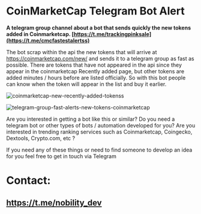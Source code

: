 # CoinMarketCap Telegram Bot Alert 
**A telegram group channel about a bot that sends quickly the new tokens added in Coinmarketcap. 
[https://t.me/trackingpinksale](https://t.me/cmcfastestalertss)**


The bot scrap within the api the new tokens that will arrive at https://coinmarketcap.com/new/ and sends it to a telegram group as fast as possible.
There are tokens that have not appeared in the api since they appear in the coinmarketcap Recently added page, but other tokens are added minutes / hours before are listed officially. So with this bot people can know when the token will appear in the list and buy it earlier.

![coinmarketcap-new-recently-added-tokenss](https://user-images.githubusercontent.com/38754548/178304505-78d6ee73-72f9-46da-bfc5-1327cb11697b.png)

![telegram-group-fast-alerts-new-tokens-coinmarketcap](https://user-images.githubusercontent.com/38754548/178304846-8f6842a4-a802-472d-857a-c7e57b992906.png)




Are you interested in getting a bot like this or similar?
Do you need a telegram bot or other types of bots / automation developed for you?
Are you interested in trending ranking services such as Coinmarketcap, Coingecko, Dextools, Crypto.com, etc ?

If you need any of these things or need to find someone to develop an idea for you feel free to get in touch via Telegram

# **Contact:**
## **https://t.me/nobility_dev**
